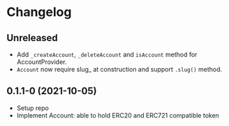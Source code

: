 # Changelog

## Unreleased

- Add `_createAccount`, `_deleteAccount` and `isAccount` method for AccountProvider.
- `Account` now require slug\_ at construction and support `.slug()` method.

## 0.1.1-0 (2021-10-05)

- Setup repo
- Implement Account: able to hold ERC20 and ERC721 compatible token
